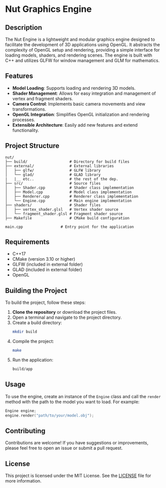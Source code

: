 
# Nut Graphics Engine

## Description

The Nut Engine is a lightweight and modular graphics engine designed to facilitate the development of 3D applications using OpenGL. It abstracts the complexity of OpenGL setup and rendering, providing a simple interface for loading models, shaders, and rendering scenes. The engine is built with C++ and utilizes GLFW for window management and GLM for mathematics.

## Features

- **Model Loading**: Supports loading and rendering 3D models.
- **Shader Management**: Allows for easy integration and management of vertex and fragment shaders.
- **Camera Control**: Implements basic camera movements and view transformations.
- **OpenGL Integration**: Simplifies OpenGL initialization and rendering processes.
- **Extensible Architecture**: Easily add new features and extend functionality.

## Project Structure

```
nut/
├── build/                   # Directory for build files
├── external/                # External libraries
│   ├── glfw/                # GLFW library
│   └── glad/                # GLAD library
|   |__ etc..                # the rest of the dep.
├── src/                     # Source files
│   ├── Shader.cpp           # Shader class implementation
│   ├── Model.cpp            # Model class implementation
│   ├── Renderer.cpp         # Renderer class implementation
│   └── Engine.cpp           # Main engine implementation
├── shaders/                 # Shader files
│   ├── vertex_shader.glsl   # Vertex shader source
│   └── fragment_shader.glsl # Fragment shader source
├── Makefile                 # CMake build configuration

main.cpp                 # Entry point for the application
```

## Requirements

- C++17
- CMake (version 3.10 or higher)
- GLFW (included in external folder)
- GLAD (included in external folder)
- OpenGL 

## Building the Project

To build the project, follow these steps:

1. **Clone the repository** or download the project files.
2. Open a terminal and navigate to the project directory.
3. Create a build directory:
   ```bash
   mkdir build
   ```
4. Compile the project:
   ```bash
   make
   ```
5. Run the application:
   ```bash
   build/app
   ```

## Usage

To use the engine, create an instance of the `Engine` class and call the `render` method with the path to the model you want to load. For example:

```cpp
Engine engine;
engine.render("path/to/your/model.obj");
```

## Contributing

Contributions are welcome! If you have suggestions or improvements, please feel free to open an issue or submit a pull request.

## License

This project is licensed under the MIT License. See the [LICENSE](LICENSE) file for more information.


